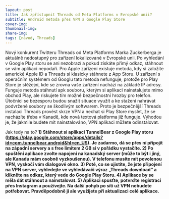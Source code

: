 ```yaml
---
layout: post
title: Jak zpřístupnit Threads od Meta Platforms v Evropské unii?
subtitle: Android metoda přes VPN a Google Play Store
cover-img: 
thumbnail-img: 
share-img: 
tags: [návod, Threads]
---
```


Nový konkurent Twitteru Threads od Meta Platforms Marka Zuckerberga je aktuálně nedostupný pro zařízení lokalizované v Evropské unii. Po vyhledání v Google Play storu se ani nezobrazí a pokud získáte přímý odkaz, stáhnout se vám aplikaci nepodaří. Pro Apple zařízení existuje metoda, kdy si založíte americké Apple ID a Threads si klasicky stáhnete z App Storu. U zařízení s operačním systémem od Googlu tato metoda nefunguje, protože pro Play Store je stěžejní, kde se zrovna vaše zařízení nachází na základě IP adresy. Funguje metoda stáhnutí apk souboru, kterým si aplikaci nainstalujete mimo obchod Play, ale riskujete tím možné bezpečnostní hrozby pro telefon. Útočníci se bezesporu budou snažit situace využít a ke stažení nahrávat podvržené soubory se škodlivým softwarem. Proto je bezpečnější Threads instalaci Threads provést skrze VPN a nechat si Play Store myslet, že se nacházíte třeba v Kanadě, kde nová textová platforma již funguje. Výhodou je, že jakmile budete mít nainstalováno, VPN aplikaci můžete odinstalovat.

Jak tedy na to?
<b>1) Stáhnout si aplikaci TunnelBear z Google Play storu (https://play.google.com/store/apps/details?id=com.tunnelbear.android&hl=en_US). Je zadarmo, dá se přes ní připojit na západní servery a s free limitem 2 GB si v pořádku vystačíte.
2) Po spuštění aplikace zvolte napojení na kanadský server (může to být i jiný, ale Kanadu mám osobně vyzkoušenou). V telefonu musíte mít povolenou VPN, vyskočí vám dialogové okno.
3) Poté, co se ujistíte, že jste připojení na VPN server, vyhledejte ve vyhledávači výraz „Threads download“ a klikněte na odkaz, který vede do Google Play Storu.
4) Aplikace by se měla dát stáhnout a nainstalovat.
5) Aplikaci spusťte, potvrďte registraci přes Instagram a používejte. Na další pohyb po síti už VPN nebudete potřebovat. Pravděpodobně ji ale využijete při aktualizaci celé aplikace. </b>
